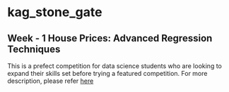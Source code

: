 # kag_stone_gate
## Week - 1 House Prices: Advanced Regression Techniques 
This is a prefect competition for data science students who are looking to expand their skills set before trying a featured competition. For more description, please refer [here](https://www.kaggle.com/c/house-prices-advanced-regression-techniques)
 
